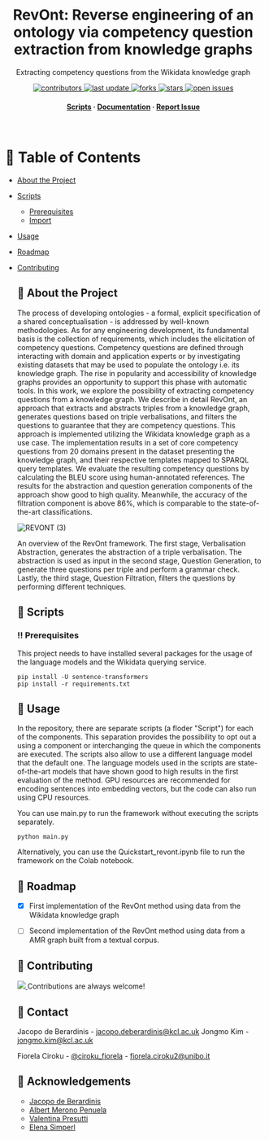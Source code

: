 <div align="center">

 <!-- <img src="Materials/Ciroku (2).png" alt="logo" width="200" height="auto" /> -->
  <h1>RevOnt: Reverse engineering of an ontology via competency question extraction from knowledge graphs</h1>
  
  <p>
    Extracting competency questions from the Wikidata knowledge graph
  </p>
  
  
<!-- Badges -->
<p>
  <a href="https://github.com/FiorelaCiroku/Ontology-Reverse-Engineering/graphs/contributors">
    <img src="https://img.shields.io/github/contributors/Louis3797/awesome-readme-template" alt="contributors" />
  </a>
  <a href="">
    <img src="https://img.shields.io/github/last-commit/FiorelaCiroku/Ontology-Reverse-Engineering" alt="last update" />
  </a>
  <a href="https://github.com/FiorelaCiroku/Ontology-Reverse-Engineering/network/members">
    <img src="https://img.shields.io/github/forks/FiorelaCiroku/Ontology-Reverse-Engineering" alt="forks" />
  </a>
  <a href="https://github.com/FiorelaCiroku/Ontology-Reverse-Engineering/stargazers">
    <img src="https://img.shields.io/github/stars/FiorelaCiroku/Ontology-Reverse-Engineering" alt="stars" />
  </a>
  <a href="https://github.com/FiorelaCiroku/Ontology-Reverse-Engineering/issues/">
    <img src="https://img.shields.io/github/issues/FiorelaCiroku/Ontology-Reverse-Engineering" alt="open issues" />
  </a>
  <!--<a href="https://github.com/FiorelaCiroku/Ontology-Reverse-Engineering/blob/master/LICENSE">
    <img src="https://img.shields.io/github/license/Louis3797/awesome-readme-template.svg" alt="license" /> 
  </a> -->
</p>
   
<h4>
    <a href="https://github.com/FiorelaCiroku/RevOnt/tree/main/Scripts">Scripts</a>
  <span> · </span>
    <a href="https://github.com/FiorelaCiroku/RevOnt/blob/main/README.md">Documentation</a>
  <span> · </span>
    <a href="https://github.com/FiorelaCiroku/RevOnt/issues">Report Issue</a>
  </h4>
</div>

<br />

<!-- Table of Contents -->
# :notebook_with_decorative_cover: Table of Contents

- [About the Project](#star2-about-the-project)

- [Scripts](#toolbox-scripts)

  * [Prerequisites](#bangbang-prerequisites)
  * [Import](#gear-import)

- [Usage](#eyes-usage)
- [Roadmap](#compass-roadmap)
- [Contributing](#wave-contributing)
   <!--- * [Code of Conduct](#scroll-code-of-conduct)
- [FAQ](#grey_question-faq)
- [License](#warning-license)-->
- [Contact](#handshake-contact)
- [Acknowledgements](#gem-acknowledgements)

  

<!-- About the Project -->
## :star2: About the Project

The process of developing ontologies - a formal, explicit specification of a shared conceptualisation - is addressed by well-known methodologies. 
As for any engineering development, its fundamental basis is the collection of requirements, which includes the elicitation of competency questions. Competency questions are defined through interacting with domain and application experts or by investigating existing datasets that may be used to populate the ontology i.e. its knowledge graph. The rise in popularity and accessibility of knowledge graphs provides an opportunity to support this phase with automatic tools. In this work, we explore the possibility of extracting competency questions from a knowledge graph. We describe in detail RevOnt, an approach that extracts and abstracts triples from a knowledge graph, generates questions based on triple verbalisations, and filters the questions to guarantee that they are competency questions. This approach is implemented utilizing the Wikidata knowledge graph as a use case. The implementation results in a set of core competency questions from 20 domains present in the dataset presenting the knowledge graph, and their respective templates mapped to SPARQL query templates. We evaluate the resulting competency questions by calculating the BLEU score using human-annotated references. The results for the abstraction and question generation components of the approach show good to high quality. Meanwhile, the accuracy of the filtration component is above 86\%, which is comparable to the state-of-the-art classifications. 

![REVONT (3)](https://user-images.githubusercontent.com/12375920/210616161-9105a046-c809-4182-beb6-5ef4556ec101.png)

An overview of the RevOnt framework. The first stage, Verbalisation Abstraction, generates the abstraction of a triple verbalisation. The abstraction is used as input in the second stage, Question Generation, to generate three questions per triple and perform a grammar check. Lastly, the third stage, Question Filtration, filters the questions by performing different techniques.

<!-- Scripts -->
## 	:toolbox: Scripts

<!-- Prerequisites -->
### :bangbang: Prerequisites

This project needs to have installed several packages for the usage of the language models and the Wikidata querying service.

```
pip install -U sentence-transformers
pip install -r requirements.txt
```
<!-- Usage -->
## :eyes: Usage

In the repository, there are separate scripts (a floder "Script") for each of the components. This separation provides the possibility to opt out a using a component or interchanging the queue in which the components are executed. The scripts also allow to use a different language model that the default one. The language models used in the scripts are state-of-the-art models that have shown good to high results in the first evaluation of the method. GPU resources are recommended for encoding sentences into embedding vectors, but the code can also run using CPU resources.

You can use main.py to run the framework without executing the scripts separately.
```
python main.py
```

Alternatively, you can use the Quickstart_revont.ipynb file to run the framework on the Colab notebook.


<!-- Roadmap -->
## :compass: Roadmap

* [x] First implementation of the RevOnt method using data from the Wikidata knowledge graph
* [ ] Second implementation of the RevOnt method using data from a AMR graph built from a textual corpus. 


<!-- Contributing -->
## :wave: Contributing

<a href="https://github.com/Louis3797/awesome-readme-template/graphs/contributors">
  <img src="https://contrib.rocks/image?repo=Louis3797/awesome-readme-template" />
</a>
Contributions are always welcome!


<!-- Code of Conduct 
### :scroll: Code of Conduct

Please read the [Code of Conduct](https://github.com/Louis3797/awesome-readme-template/blob/master/CODE_OF_CONDUCT.md)

<!-- FAQ 
## :grey_question: FAQ

- Question 1

  + Answer 1

- Question 2

  + Answer 2
-->

<!-- License 
## :warning: License

Distributed under the no License. See LICENSE.txt for more information.
-->

<!-- Contact -->
## :handshake: Contact

Jacopo de Berardinis - jacopo.deberardinis@kcl.ac.uk
Jongmo Kim - jongmo.kim@kcl.ac.uk

Fiorela Ciroku - [@ciroku_fiorela](https://twitter.com/ciroku_fiorela) - fiorela.ciroku2@unibo.it



<!-- Acknowledgments -->
## :gem: Acknowledgements

 - [Jacopo de Berardinis](https://www.kcl.ac.uk/people/jacopo-de-berardinis)
 - [Albert Merono Penuela](https://www.kcl.ac.uk/people/albert-merono-penuela-1)
 - [Valentina Presutti](https://www.unibo.it/sitoweb/valentina.presutti/en)
 - [Elena Simperl](https://www.kcl.ac.uk/people/elena-simperl)
